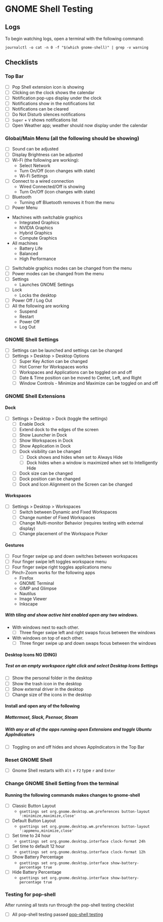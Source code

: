 # GNOME Shell Testing

## Logs

To begin watching logs, open a terminal with the following command:

```
journalctl -o cat -n 0 -f "$(which gnome-shell)" | grep -v warning
```

## Checklists

### Top Bar
 - [ ] Pop Shell extension icon is showing
 - [ ] Clicking on the clock shows the calendar
 - [ ] Notification pop-ups display under the clock
 - [ ] Notifications show in the notifications list
 - [ ] Notifications can be cleared
 - [ ] Do Not Disturb silences notifications 
 - [ ] `Super` + `V` shows notifications list
 - [ ] Open Weather app; weather should now display under the calendar

### Global/Main Menu (all the following should be showing)
 - [ ] Sound can be adjusted
 - [ ] Display Brightness can be adjusted
 - [ ] Wi-Fi (the following are working):
   - Select Network
   - Turn On/Off (icon changes with state)
   - Wi-Fi Settings
 - [ ] Connect to a wired connection
   - Wired Connected/Off is showing
   - Turn On/Off (icon changes with state)
 - [ ] Bluetooth
   - Turning off Bluetooth removes it from the menu
 - [ ] Power Menu
  - Machines with switchable graphics
     - Integrated Graphics
     - NVIDIA Graphics
     - Hybrid Graphics
     - Compute Graphics
  - All machines
     - Battery Life
     - Balanced
     - High Performance
 - [ ] Switchable graphics modes can be changed from the menu
 - [ ] Power modes can be changed from the menu
 - [ ] Settings
   - Launches GNOME Settings
 - [ ] Lock
   - Locks the desktop
 - [ ] Power Off / Log Out
  - [ ] All the following are working
     - Suspend
     - Restart
     - Power Off
     - Log Out

### GNOME Shell Settings
 - [ ] Settings can be launched and settings can be changed
 - [ ] Settings > Desktop > Desktop Options
     - [ ] Super Key Action can be changed
     - [ ] Hot Corner for Workspaces works
     - [ ] Workspaces and Applications can be toggled on and off
     - [ ] Date & Time position can be moved to Center, Left, and Right
     - [ ] Window Controls - Minimize and Maximize can be toggled on and off
     
### GNOME Shell Extensions

#### Dock
- [ ] Settings > Desktop > Dock (toggle the settings)
     - [ ] Enable Dock
     - [ ] Extend dock to the edges of the screen 
     - [ ] Show Launcher in Dock
     - [ ] Show Workspaces in Dock
     - [ ] Show Application in Dock
     - [ ] Dock visibility can be changed
       - [ ] Dock shows and hides when set to Always Hide
       - [ ] Dock hides when a window is maximized when set to Intelligently Hide
     - [ ] Dock size can be changed
     - [ ] Dock position can be changed
     - [ ] Dock and Icon Alignment on the Screen can be changed
     
#### Workspaces
- [ ] Settings > Desktop > Workspaces
     - [ ] Switch between Dynamic and Fixed Workspaces
     - [ ] Change number of Fixed Workspaces
     - [ ] Change Multi-monitor Behavior (requires testing with external display)
     - [ ] Change placement of the Workspace Picker
     
#### Gestures
- [ ] Four finger swipe up and down switches between workspaces
- [ ] Four finger swipe left toggles workspace menu
- [ ] Four finger swipe right toggles applications menu
- [ ] Pinch-Zoom works for the following apps
  - Firefox
  - GNOME Terminal
  - GIMP and Glimpse
  - Nautilus
  - Image Viewer
  - Inkscape
  
##### With tiling and show active hint enabled open any two windows.
- With windows next to each other.
  - [ ] Three finger swipe left and right swaps focus between the windows
- With windows on top of each other.
  - [ ] Three finger swipe up and down swaps focus between the windows
  
#### Desktop Icons NG (DING)
##### Test on an empty workspace right click and select Desktop Icons Settings
- [ ] Show the personal folder in the desktop
- [ ] Show the trash icon in the desktop
- [ ] Show external driver in the desktop
- [ ] Change size of the icons in the desktop

#### Install and open any of the following
##### Mattermost, Slack, Psensor, Steam
##### With any or all of the apps running open Extensions and toggle Ubuntu AppIndicators
- [ ] Toggling on and off hides and shows AppIndicators in the Top Bar

### Reset GNOME Shell
- [ ] Gnome Shell restarts with `Alt` + `F2` type `r` and `Enter`

### Change GNOME Shell Setting from the terminal
#### Running the following commands makes changes to gnome-shell
  - [ ] Classic Button Layout
    - `gsettings set org.gnome.desktop.wm.preferences button-layout ':minimize,maximize,close'`
  - [ ] Default Button Layout
    - `gsettings set org.gnome.desktop.wm.preferences button-layout ':appmenu,minimize,close'`
   - [ ] Set time to 24 hour 
     - `gsettings set org.gnome.desktop.interface clock-format 24h`
   - [ ] Set time to default 12 hour
     - `gsettings set org.gnome.desktop.interface clock-format 12h`
  - [ ] Show Battery Percentage 
    - `gsettings set org.gnome.desktop.interface show-battery-percentage true`
  - [ ] Hide Battery Percentage
    - `gsettings set org.gnome.desktop.interface show-battery-percentage true`

### Testing for pop-shell
After running all tests run through the pop-shell testing checklist
 - [ ] All pop-shell testing passed [pop-shell testing](https://github.com/pop-os/shell/blob/master_jammy/TESTING.md)
